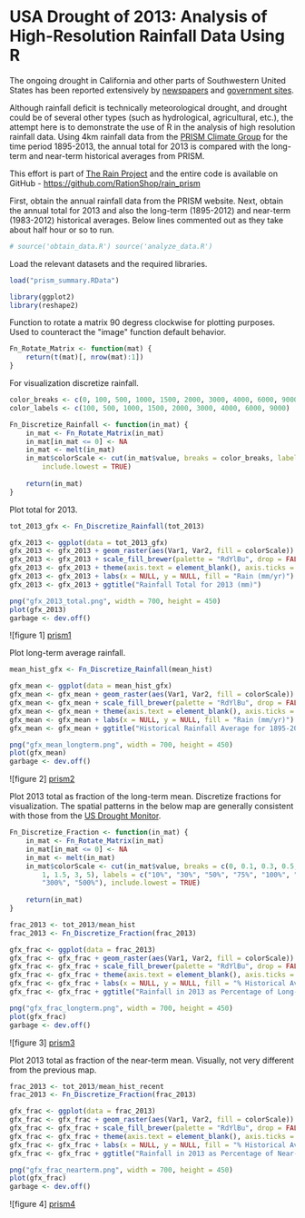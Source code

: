 USA Drought of 2013: Analysis of High-Resolution Rainfall Data Using R
========================================================

The ongoing drought in California and other parts of Southwestern United States has been reported extensively by [newspapers](http://www.mercurynews.com/science/ci_24812749/california-drought-deepens-another-years-rains-stay-away) and [government sites](http://droughtmonitor.unl.edu/).

Although rainfall deficit is technically meteorological drought, and drought could be of several other types (such as hydrological, agricultural, etc.), the attempt here is to demonstrate the use of R in the analysis of high resolution rainfall data. Using 4km rainfall data from the [PRISM Climate Group](http://prism.oregonstate.edu/) for the time period 1895-2013, the annual total for 2013 is compared with the long-term and near-term historical averages from PRISM. 

This effort is part of [The Rain Project](http://rationshop.github.io/rain_r/) and the entire code is available on GitHub - https://github.com/RationShop/rain_prism

First, obtain the annual rainfall data from the PRISM website. Next, obtain the annual total for 2013 and also the long-term (1895-2012) and near-term (1983-2012) historical averages. Below lines commented out as they take about half hour or so to run.


```r
# source('obtain_data.R') source('analyze_data.R')
```


Load the relevant datasets and the required libraries.


```r
load("prism_summary.RData")

library(ggplot2)
library(reshape2)
```


Function to rotate a matrix 90 degress clockwise for plotting purposes. Used to counteract the "image" function default behavior.


```r
Fn_Rotate_Matrix <- function(mat) {
    return(t(mat)[, nrow(mat):1])
}
```


For visualization discretize rainfall.


```r
color_breaks <- c(0, 100, 500, 1000, 1500, 2000, 3000, 4000, 6000, 9000)
color_labels <- c(100, 500, 1000, 1500, 2000, 3000, 4000, 6000, 9000)

Fn_Discretize_Rainfall <- function(in_mat) {
    in_mat <- Fn_Rotate_Matrix(in_mat)
    in_mat[in_mat <= 0] <- NA
    in_mat <- melt(in_mat)
    in_mat$colorScale <- cut(in_mat$value, breaks = color_breaks, labels = color_labels, 
        include.lowest = TRUE)
    
    return(in_mat)
}
```


Plot total for 2013.


```r
tot_2013_gfx <- Fn_Discretize_Rainfall(tot_2013)

gfx_2013 <- ggplot(data = tot_2013_gfx)
gfx_2013 <- gfx_2013 + geom_raster(aes(Var1, Var2, fill = colorScale))
gfx_2013 <- gfx_2013 + scale_fill_brewer(palette = "RdYlBu", drop = FALSE)
gfx_2013 <- gfx_2013 + theme(axis.text = element_blank(), axis.ticks = element_blank())
gfx_2013 <- gfx_2013 + labs(x = NULL, y = NULL, fill = "Rain (mm/yr)")
gfx_2013 <- gfx_2013 + ggtitle("Rainfall Total for 2013 (mm)")

png("gfx_2013_total.png", width = 700, height = 450)
plot(gfx_2013)
garbage <- dev.off()
```

![figure 1] [prism1]

Plot long-term average rainfall.


```r
mean_hist_gfx <- Fn_Discretize_Rainfall(mean_hist)

gfx_mean <- ggplot(data = mean_hist_gfx)
gfx_mean <- gfx_mean + geom_raster(aes(Var1, Var2, fill = colorScale))
gfx_mean <- gfx_mean + scale_fill_brewer(palette = "RdYlBu", drop = FALSE)
gfx_mean <- gfx_mean + theme(axis.text = element_blank(), axis.ticks = element_blank())
gfx_mean <- gfx_mean + labs(x = NULL, y = NULL, fill = "Rain (mm/yr)")
gfx_mean <- gfx_mean + ggtitle("Historical Rainfall Average for 1895-2012 (mm/year)")

png("gfx_mean_longterm.png", width = 700, height = 450)
plot(gfx_mean)
garbage <- dev.off()
```

![figure 2] [prism2]

Plot 2013 total as fraction of the long-term mean. Discretize fractions for visualization. The spatial patterns in the below map are generally consistent with those from the [US Drought Monitor](http://droughtmonitor.unl.edu/).


```r
Fn_Discretize_Fraction <- function(in_mat) {
    in_mat <- Fn_Rotate_Matrix(in_mat)
    in_mat[in_mat <= 0] <- NA
    in_mat <- melt(in_mat)
    in_mat$colorScale <- cut(in_mat$value, breaks = c(0, 0.1, 0.3, 0.5, 0.75, 
        1, 1.5, 3, 5), labels = c("10%", "30%", "50%", "75%", "100%", "150%", 
        "300%", "500%"), include.lowest = TRUE)
    
    return(in_mat)
}

frac_2013 <- tot_2013/mean_hist
frac_2013 <- Fn_Discretize_Fraction(frac_2013)

gfx_frac <- ggplot(data = frac_2013)
gfx_frac <- gfx_frac + geom_raster(aes(Var1, Var2, fill = colorScale))
gfx_frac <- gfx_frac + scale_fill_brewer(palette = "RdYlBu", drop = FALSE)
gfx_frac <- gfx_frac + theme(axis.text = element_blank(), axis.ticks = element_blank())
gfx_frac <- gfx_frac + labs(x = NULL, y = NULL, fill = "% Historical Avg")
gfx_frac <- gfx_frac + ggtitle("Rainfall in 2013 as Percentage of Long-term Historical Average (1895-2012)")

png("gfx_frac_longterm.png", width = 700, height = 450)
plot(gfx_frac)
garbage <- dev.off()
```

![figure 3] [prism3]

Plot 2013 total as fraction of the near-term mean. Visually, not very different from the previous map.


```r
frac_2013 <- tot_2013/mean_hist_recent
frac_2013 <- Fn_Discretize_Fraction(frac_2013)

gfx_frac <- ggplot(data = frac_2013)
gfx_frac <- gfx_frac + geom_raster(aes(Var1, Var2, fill = colorScale))
gfx_frac <- gfx_frac + scale_fill_brewer(palette = "RdYlBu", drop = FALSE)
gfx_frac <- gfx_frac + theme(axis.text = element_blank(), axis.ticks = element_blank())
gfx_frac <- gfx_frac + labs(x = NULL, y = NULL, fill = "% Historical Avg")
gfx_frac <- gfx_frac + ggtitle("Rainfall in 2013 as Percentage of Near-term Historical Average (1983-2012)")

png("gfx_frac_nearterm.png", width = 700, height = 450)
plot(gfx_frac)
garbage <- dev.off()
```

![figure 4] [prism4]


[prism1]: gfx_2013_total.png "figure 1"
[prism2]: gfx_mean_longterm.png "figure 2"
[prism3]: gfx_frac_longterm.png "figure 3"
[prism4]: gfx_frac_nearterm.png "figure 4"
